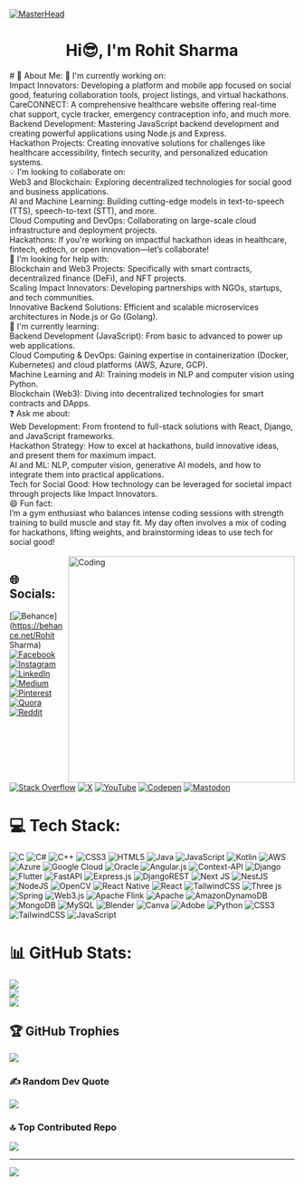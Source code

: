 [![MasterHead](https://user-images.githubusercontent.com/10498744/210012254-234538ff-d198-48aa-8964-37e6fd45d227.gif)]()
<h1 align="center">Hi😎, I'm Rohit Sharma</h1>
# 💫 About Me:
🚀 I'm currently working on:<br>Impact Innovators: Developing a platform and mobile app focused on social good, featuring collaboration tools, project listings, and virtual hackathons.<br>CareCONNECT: A comprehensive healthcare website offering real-time chat support, cycle tracker, emergency contraception info, and much more.<br>Backend Development: Mastering JavaScript backend development and creating powerful applications using Node.js and Express.<br>Hackathon Projects: Creating innovative solutions for challenges like healthcare accessibility, fintech security, and personalized education systems.<br>💡 I'm looking to collaborate on:<br>Web3 and Blockchain: Exploring decentralized technologies for social good and business applications.<br>AI and Machine Learning: Building cutting-edge models in text-to-speech (TTS), speech-to-text (STT), and more.<br>Cloud Computing and DevOps: Collaborating on large-scale cloud infrastructure and deployment projects.<br>Hackathons: If you're working on impactful hackathon ideas in healthcare, fintech, edtech, or open innovation—let’s collaborate!<br>🤝 I'm looking for help with:<br>Blockchain and Web3 Projects: Specifically with smart contracts, decentralized finance (DeFi), and NFT projects.<br>Scaling Impact Innovators: Developing partnerships with NGOs, startups, and tech communities.<br>Innovative Backend Solutions: Efficient and scalable microservices architectures in Node.js or Go (Golang).<br>🌱 I'm currently learning:<br>Backend Development (JavaScript): From basic to advanced to power up web applications.<br>Cloud Computing & DevOps: Gaining expertise in containerization (Docker, Kubernetes) and cloud platforms (AWS, Azure, GCP).<br>Machine Learning and AI: Training models in NLP and computer vision using Python.<br>Blockchain (Web3): Diving into decentralized technologies for smart contracts and DApps.<br>❓ Ask me about:<br>Web Development: From frontend to full-stack solutions with React, Django, and JavaScript frameworks.<br>Hackathon Strategy: How to excel at hackathons, build innovative ideas, and present them for maximum impact.<br>AI and ML: NLP, computer vision, generative AI models, and how to integrate them into practical applications.<br>Tech for Social Good: How technology can be leveraged for societal impact through projects like Impact Innovators.<br>😄 Fun fact:<br>I’m a gym enthusiast who balances intense coding sessions with strength training to build muscle and stay fit. My day often involves a mix of coding for hackathons, lifting weights, and brainstorming ideas to use tech for social good!<br><br>
<img align="right" alt="Coding" width="400" src="https://camo.githubusercontent.com/2366b34bb903c09617990fb5fff4622f3e941349e846ddb7e73df872a9d21233/68747470733a2f2f63646e2e6472696262626c652e636f6d2f75736572732f3733303730332f73637265656e73686f74732f363538313234332f6176656e746f2e676966">


## 🌐 Socials:
[![Behance](https://img.shields.io/badge/Behance-1769ff?logo=behance&logoColor=white)](https://behance.net/Rohit Sharma) [![Facebook](https://img.shields.io/badge/Facebook-%231877F2.svg?logo=Facebook&logoColor=white)](https://facebook.com/rohittshharmaa) [![Instagram](https://img.shields.io/badge/Instagram-%23E4405F.svg?logo=Instagram&logoColor=white)](https://instagram.com/rohittshharmaaa) [![LinkedIn](https://img.shields.io/badge/LinkedIn-%230077B5.svg?logo=linkedin&logoColor=white)](https://linkedin.com/in/https://www.linkedin.com/in/rohit-sharma-10a441300/) [![Medium](https://img.shields.io/badge/Medium-12100E?logo=medium&logoColor=white)](https://medium.com/@sharmarohit) [![Pinterest](https://img.shields.io/badge/Pinterest-%23E60023.svg?logo=Pinterest&logoColor=white)](https://pinterest.com/rohittt) [![Quora](https://img.shields.io/badge/Quora-%23B92B27.svg?logo=Quora&logoColor=white)](https://quora.com/profile/rohittt) [![Reddit](https://img.shields.io/badge/Reddit-%23FF4500.svg?logo=Reddit&logoColor=white)](https://reddit.com/user/rohitttsharmaa) [![Stack Overflow](https://img.shields.io/badge/-Stackoverflow-FE7A16?logo=stack-overflow&logoColor=white)](https://stackoverflow.com/users/rohittsharmaa) [![X](https://img.shields.io/badge/X-black.svg?logo=X&logoColor=white)](https://x.com/rohittshharmaaa) [![YouTube](https://img.shields.io/badge/YouTube-%23FF0000.svg?logo=YouTube&logoColor=white)](https://youtube.com/@SharmaRohit) [![Codepen](https://img.shields.io/badge/Codepen-000000?style=for-the-badge&logo=codepen&logoColor=white)](https://codepen.io/rohittsharmaa) [![Mastodon](https://img.shields.io/badge/-MASTODON-%232B90D9?style=for-the-badge&logo=mastodon&logoColor=white)](https://mastodon.social/@rohitt) 

# 💻 Tech Stack:
![C](https://img.shields.io/badge/c-%2300599C.svg?style=for-the-badge&logo=c&logoColor=white) ![C#](https://img.shields.io/badge/c%23-%23239120.svg?style=for-the-badge&logo=csharp&logoColor=white) ![C++](https://img.shields.io/badge/c++-%2300599C.svg?style=for-the-badge&logo=c%2B%2B&logoColor=white) ![CSS3](https://img.shields.io/badge/css3-%231572B6.svg?style=for-the-badge&logo=css3&logoColor=white) ![HTML5](https://img.shields.io/badge/html5-%23E34F26.svg?style=for-the-badge&logo=html5&logoColor=white) ![Java](https://img.shields.io/badge/java-%23ED8B00.svg?style=for-the-badge&logo=openjdk&logoColor=white) ![JavaScript](https://img.shields.io/badge/javascript-%23323330.svg?style=for-the-badge&logo=javascript&logoColor=%23F7DF1E) ![Kotlin](https://img.shields.io/badge/kotlin-%237F52FF.svg?style=for-the-badge&logo=kotlin&logoColor=white) ![AWS](https://img.shields.io/badge/AWS-%23FF9900.svg?style=for-the-badge&logo=amazon-aws&logoColor=white) ![Azure](https://img.shields.io/badge/azure-%230072C6.svg?style=for-the-badge&logo=microsoftazure&logoColor=white) ![Google Cloud](https://img.shields.io/badge/GoogleCloud-%234285F4.svg?style=for-the-badge&logo=google-cloud&logoColor=white) ![Oracle](https://img.shields.io/badge/Oracle-F80000?style=for-the-badge&logo=oracle&logoColor=white) ![Angular.js](https://img.shields.io/badge/angular.js-%23E23237.svg?style=for-the-badge&logo=angularjs&logoColor=white) ![Context-API](https://img.shields.io/badge/Context--Api-000000?style=for-the-badge&logo=react) ![Django](https://img.shields.io/badge/django-%23092E20.svg?style=for-the-badge&logo=django&logoColor=white) ![Flutter](https://img.shields.io/badge/Flutter-%2302569B.svg?style=for-the-badge&logo=Flutter&logoColor=white) ![FastAPI](https://img.shields.io/badge/FastAPI-005571?style=for-the-badge&logo=fastapi) ![Express.js](https://img.shields.io/badge/express.js-%23404d59.svg?style=for-the-badge&logo=express&logoColor=%2361DAFB) ![DjangoREST](https://img.shields.io/badge/DJANGO-REST-ff1709?style=for-the-badge&logo=django&logoColor=white&color=ff1709&labelColor=gray) ![Next JS](https://img.shields.io/badge/Next-black?style=for-the-badge&logo=next.js&logoColor=white) ![NestJS](https://img.shields.io/badge/nestjs-%23E0234E.svg?style=for-the-badge&logo=nestjs&logoColor=white) ![NodeJS](https://img.shields.io/badge/node.js-6DA55F?style=for-the-badge&logo=node.js&logoColor=white) ![OpenCV](https://img.shields.io/badge/opencv-%23white.svg?style=for-the-badge&logo=opencv&logoColor=white) ![React Native](https://img.shields.io/badge/react_native-%2320232a.svg?style=for-the-badge&logo=react&logoColor=%2361DAFB) ![React](https://img.shields.io/badge/react-%2320232a.svg?style=for-the-badge&logo=react&logoColor=%2361DAFB) ![TailwindCSS](https://img.shields.io/badge/tailwindcss-%2338B2AC.svg?style=for-the-badge&logo=tailwind-css&logoColor=white) ![Three js](https://img.shields.io/badge/threejs-black?style=for-the-badge&logo=three.js&logoColor=white) ![Spring](https://img.shields.io/badge/spring-%236DB33F.svg?style=for-the-badge&logo=spring&logoColor=white) ![Web3.js](https://img.shields.io/badge/web3.js-F16822?style=for-the-badge&logo=web3.js&logoColor=white) ![Apache Flink](https://img.shields.io/badge/Apache%20Flink-E6526F?style=for-the-badge&logo=Apache%20Flink&logoColor=white) ![Apache](https://img.shields.io/badge/apache-%23D42029.svg?style=for-the-badge&logo=apache&logoColor=white) ![AmazonDynamoDB](https://img.shields.io/badge/Amazon%20DynamoDB-4053D6?style=for-the-badge&logo=Amazon%20DynamoDB&logoColor=white) ![MongoDB](https://img.shields.io/badge/MongoDB-%234ea94b.svg?style=for-the-badge&logo=mongodb&logoColor=white) ![MySQL](https://img.shields.io/badge/mysql-4479A1.svg?style=for-the-badge&logo=mysql&logoColor=white) ![Blender](https://img.shields.io/badge/blender-%23F5792A.svg?style=for-the-badge&logo=blender&logoColor=white) ![Canva](https://img.shields.io/badge/Canva-%2300C4CC.svg?style=for-the-badge&logo=Canva&logoColor=white) ![Adobe](https://img.shields.io/badge/adobe-%23FF0000.svg?style=for-the-badge&logo=adobe&logoColor=white) ![Python](https://img.shields.io/badge/python-3670A0?style=for-the-badge&logo=python&logoColor=ffdd54) ![CSS3](https://img.shields.io/badge/css3-%231572B6.svg?style=for-the-badge&logo=css3&logoColor=white) ![TailwindCSS](https://img.shields.io/badge/tailwindcss-%2338B2AC.svg?style=for-the-badge&logo=tailwind-css&logoColor=white) ![JavaScript](https://img.shields.io/badge/javascript-%23323330.svg?style=for-the-badge&logo=javascript&logoColor=%23F7DF1E)
# 📊 GitHub Stats:
![](https://github-readme-stats.vercel.app/api?username=SharmARohitt&theme=github_dark_dimmed&hide_border=true&include_all_commits=false&count_private=true)<br/>
![](https://github-readme-streak-stats.herokuapp.com/?user=SharmARohitt&theme=github_dark_dimmed&hide_border=true)<br/>
![](https://github-readme-stats.vercel.app/api/top-langs/?username=SharmARohitt&theme=github_dark_dimmed&hide_border=true&include_all_commits=false&count_private=true&layout=compact)

## 🏆 GitHub Trophies
![](https://github-profile-trophy.vercel.app/?username=SharmARohitt&theme=radical&no-frame=false&no-bg=false&margin-w=4)

### ✍️ Random Dev Quote
![](https://quotes-github-readme.vercel.app/api?type=horizontal&theme=radical)

### 🔝 Top Contributed Repo
![](https://github-contributor-stats.vercel.app/api?username=SharmARohitt&limit=5&theme=dark&combine_all_yearly_contributions=true)

---
[![](https://visitcount.itsvg.in/api?id=SharmARohitt&icon=8&color=0)](https://visitcount.itsvg.in)

<!-- Proudly created with GPRM ( https://gprm.itsvg.in ) -->
